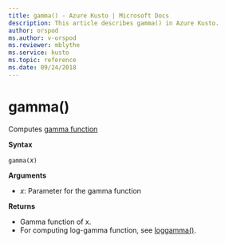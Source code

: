 ```yaml
---
title: gamma() - Azure Kusto | Microsoft Docs
description: This article describes gamma() in Azure Kusto.
author: orspod
ms.author: v-orspod
ms.reviewer: mblythe
ms.service: kusto
ms.topic: reference
ms.date: 09/24/2018
---
```

# gamma()

Computes [gamma function](https://en.wikipedia.org/wiki/Gamma_function)

**Syntax**

`gamma(`*x*`)`

**Arguments**

* *x*: Parameter for the gamma function

**Returns**

* Gamma function of x.
* For computing log-gamma function, see [loggamma()](loggammafunction.md).